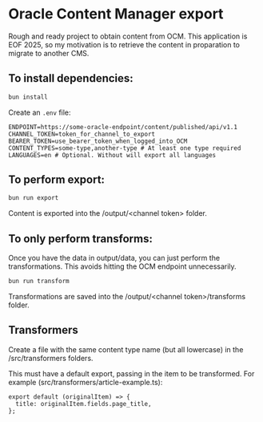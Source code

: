 # Oracle Content Manager export

Rough and ready project to obtain content from OCM. This application is EOF 2025, so my motivation is to retrieve the content in proparation to migrate to another CMS.

## To install dependencies:

```bash
bun install
```

Create an `.env` file:

```
ENDPOINT=https://some-oracle-endpoint/content/published/api/v1.1
CHANNEL_TOKEN=token_for_channel_to_export
BEARER_TOKEN=use_bearer_token_when_logged_into_OCM
CONTENT_TYPES=some-type,another-type # At least one type required
LANGUAGES=en # Optional. Without will export all languages
```

## To perform export:

```bash
bun run export
```

Content is exported into the /output/\<channel token\> folder.

## To only perform transforms:

Once you have the data in output/data, you can just perform the transformations. This avoids hitting the OCM endpoint unnecessarily.

```bash
bun run transform
```

Transformations are saved into the /output/\<channel token\>/transforms folder.

## Transformers

Create a file with the same content type name (but all lowercase) in the /src/transformers folders.

This must have a default export, passing in the item to be transformed. For example (src/transformers/article-example.ts):

```
export default (originalItem) => {
  title: originalItem.fields.page_title,
};
```
